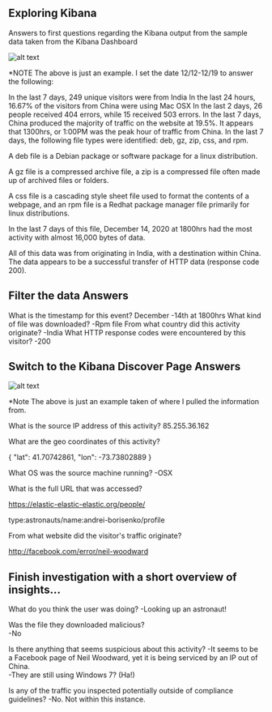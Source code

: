 ## Exploring Kibana

Answers to first questions regarding the Kibana output from the sample data taken from the Kibana Dashboard

![alt text](https://github.com/sshsjames/Project-1/blob/main/Images/Kibana_Dashboard.png) 

*NOTE  The above is just an example.  I set the date 12/12-12/19 to answer the following:

In the last 7 days, 249 unique visitors were from India
In the last 24 hours, 16.67% of the visitors from China were using Mac OSX
In the last 2 days, 26 people received 404 errors, while 15 received 503 errors.
In the last 7 days, China produced the majority of traffic on the website at 19.5%.
It appears that 1300hrs, or 1:00PM was the peak hour of traffic from China.
In the last 7 days, the following file types were identified: deb, gz, zip, css,  and rpm. 

A deb file is a Debian package or software package for a linux distribution.  

A gz file is a compressed archive file, a zip is a compressed file often made up of
archived files or folders.  

A css file is a cascading style sheet file used to format the contents of a webpage, and an rpm file is a Redhat package manager file primarily 
for linux distributions.  

In the last 7 days of this file, December 14, 2020 at 1800hrs had the most activity 
with almost 16,000 bytes of data.  

All of this data was from originating in India, with a destination within China.  
The data appears to be a successful transfer of HTTP data (response code 200).  

## Filter the data Answers

What is the timestamp for this event? December -14th at 1800hrs
What kind of file was downloaded? -Rpm file
From what country did this activity originate? -India
What HTTP response codes were encountered by this visitor? -200


## Switch to the Kibana Discover Page Answers

![alt text](https://github.com/sshsjames/Project-1/blob/main/Images/Kibana_Discover.png)

*Note The above is just an example taken of where I pulled the information from.


What is the source IP address of this activity?  85.255.36.162

What are the geo coordinates of this activity?  

{
  "lat": 41.70742861,
  "lon": -73.73802889
}

What OS was the source machine running? -OSX

What is the full URL that was accessed?

https://elastic-elastic-elastic.org/people/

type:astronauts/name:andrei-borisenko/profile

From what website did the visitor's traffic originate? 

http://facebook.com/error/neil-woodward

## Finish investigation with a short overview of insights...

What do you think the user was doing?
-Looking up an astronaut!

Was the file they downloaded malicious?  
-No

Is there anything that seems suspicious about this activity?
-It seems to be a Facebook page of Neil Woodward, yet it is being 
serviced by an IP out of China.  
-They are still using Windows 7? (Ha!)

Is any of the traffic you inspected potentially outside of compliance guidelines?
-No. Not within this instance.
